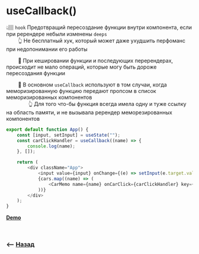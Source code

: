 # useCallback()
👆🏽 `hook` Предотвращий пересоздание функции внутри компонента, если при ререндере небыли изменены `deeps`  
&emsp;&emsp; 👆 Не бесплатный хук, который может даже ухудшить перфоманс при недопонимании его работы   

&emsp;&emsp; 🔹 При кешировании функции и последующих перерендерах, происходит не мало операций, которые могу быть дороже пересоздания функции  

&emsp;&emsp; 🔹 В основном `useCallback` используют в том случаи, когда меморизированную функцию передают пропсом в список меморизированных компонентов    
&emsp;&emsp;&emsp;&emsp; 👆 Для того что-бы функция всегда имела одну и туже ссылку на область памяти, и не вызывала ререндер меморезированных компонентов  

```js
export default function App() {
    const [input, setInput] = useState("");
    const carClickHandler = useCallback((name) => {
        console.log(name);
    }, []);

    return (
        <div className="App">
            <input value={input} onChange={(e) => setInput(e.target.value)} />
            {cars.map((name) => (
                <CarMemo name={name} onCarClick={carClickHandler} key={name} />
            ))}
        </div>
    );
}
```

**<a href="https://codesandbox.io/s/hungry-rosalind-hy38g3">Demo</a>**

<br>

### ⟵ **<a href="../../readme.md">Назад</a>**